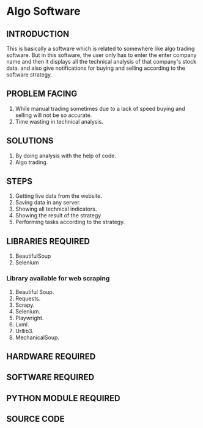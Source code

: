 # Algo Software
## INTRODUCTION
This is basically a software which is related to somewhere like algo trading software. But in this software, the user only has to enter the enter company name and then it displays all the technical analysis of that company's stock data. and also give notifications for buying and selling according to the software strategy.   
## PROBLEM FACING
1. While manual trading sometimes due to a lack of speed buying and selling will not be so accurate.
2. Time wasting in technical analysis.
## SOLUTIONS
1. By doing analysis with the help of code.
2. Algo trading.
## STEPS 
1. Getting live data from the website.
2. Saving data in any server.
3. Showing all technical indicators.
4. Showing the result of the strategy
5. Performing tasks according to the strategy.
## LIBRARIES REQUIRED
1. BeautifulSoup
2. Selenium
### Library available for web scraping
1. Beautiful Soup.
2. Requests.
3. Scrapy.
4. Selenium.
5. Playwright.
6. Lxml.
7. Urllib3.
8. MechanicalSoup.
## HARDWARE REQUIRED
## SOFTWARE REQUIRED
## PYTHON MODULE REQUIRED
## SOURCE CODE


